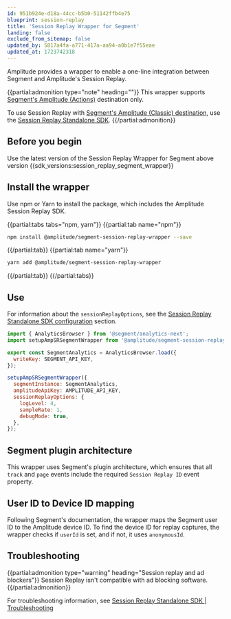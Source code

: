 ```yaml
---
id: 951b924e-d18a-44cc-b5b0-51142ffb4e75
blueprint: session-replay
title: 'Session Replay Wrapper for Segment'
landing: false
exclude_from_sitemap: false
updated_by: 5817a4fa-a771-417a-aa94-a0b1e7f55eae
updated_at: 1723742318
---
```

Amplitude provides a wrapper to enable a one-line integration between Segment and Amplitude's Session Replay.

{{partial:admonition type="note" heading=""}}
This wrapper supports [Segment's Amplitude (Actions)](https://segment.com/docs/connections/destinations/catalog/actions-amplitude/) destination only.

To use Session Replay with [Segment's Amplitude (Classic) destination](https://segment.com/docs/connections/destinations/catalog/amplitude/), use the [Session Replay Standalone SDK](/docs/session-replay/session-replay-standalone-sdk).
{{/partial:admonition}}

## Before you begin
Use the latest version of the Session Replay Wrapper for Segment above version {{sdk_versions:session_replay_segment_wrapper}}

## Install the wrapper

Use npm or Yarn to install the package, which includes the Amplitude Session Replay SDK.

{{partial:tabs tabs="npm, yarn"}}
{{partial:tab name="npm"}}
```bash
npm install @amplitude/segment-session-replay-wrapper --save
```
{{/partial:tab}}
{{partial:tab name="yarn"}}
```bash
yarn add @amplitude/segment-session-replay-wrapper
```
{{/partial:tab}}
{{/partial:tabs}}

## Use

For information about the `sessionReplayOptions`, see the [Session Replay Standalone SDK configuration](/docs/session-replay/session-replay-standalone-sdk#configuration) section.

```js
import { AnalyticsBrowser } from '@segment/analytics-next';
import setupAmpSRSegmentWrapper from '@amplitude/segment-session-replay-wrapper';

export const SegmentAnalytics = AnalyticsBrowser.load({
  writeKey: SEGMENT_API_KEY,
});

setupAmpSRSegmentWrapper({
  segmentInstance: SegmentAnalytics,
  amplitudeApiKey: AMPLITUDE_API_KEY,
  sessionReplayOptions: {
    logLevel: 4,
    sampleRate: 1,
    debugMode: true,
  },
});
```

## Segment plugin architecture

This wrapper uses Segment's plugin architecture, which ensures that all `track` and `page` events include the required `Session Replay ID` event property. 

## User ID to Device ID mapping

Following Segment's documentation, the wrapper maps the Segment user ID to the Amplitude device ID. To find the device ID for replay captures, the wrapper checks if `userId` is set, and if not, it uses `anonymousId`.

## Troubleshooting

{{partial:admonition type="warning" heading="Session replay and ad blockers"}}
Session Replay isn't compatible with ad blocking software.
{{/partial:admonition}}

For troubleshooting information, see [Session Replay Standalone SDK | Troubleshooting](/docs/session-replay/session-replay-standalone-sdk#troubleshooting)